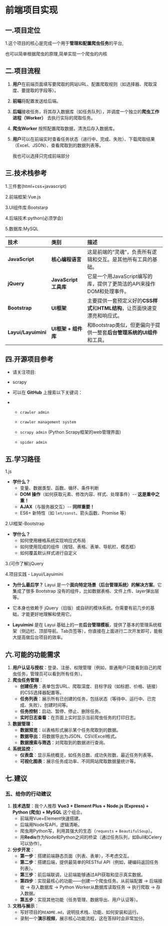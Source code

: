 # 前端项目实现

## 一.项目定位

1.这个项目的核心是完成一个用于**管理和配置爬虫任务**的平台,

也可以简单根据爬虫的原理,简单实现一个爬虫的内核

## 二.项目流程

1. **用户**在前端页面填写要爬取的网站URL、配置爬取规则（如选择器、爬取深度、要提取的字段等）。

2. **前端**将配置发送给后端。

3. **后端**接收任务，将其存入数据库（如任务队列），并调度一个独立的**爬虫工作进程（Worker）** 去执行实际的爬取任务。

4. **爬虫Worker** 按照配置爬取数据，清洗后存入数据库。

5. **用户**可以在前端实时查看任务状态（进行中、完成、失败）、下载爬取结果（Excel、JSON）、查看爬取到的数据列表等。

   我也可以选择只完成前端部分

## 三.技术栈参考

1.三件套(html+css+javascript)

2.前端框架:Vue.js

3.UI组件库:Bootstarp

4.后端技术:python(必须学会)

5.数据库:MySQL

| 技术                | 类别                 | 描述                                                         |
| :------------------ | :------------------- | :----------------------------------------------------------- |
| **JavaScript**      | **核心编程语言**     | 这是前端的“灵魂”，负责所有逻辑和交互。是其他所有工具的基础。 |
| **jQuery**          | **JavaScript工具库** | 它是一个用JavaScript编写的库，提供了更简洁的API来操作DOM和处理事件。 |
| **Bootstrap**       | **UI框架**           | 主要提供一套预定义好的**CSS样式**和**HTML结构**，让页面快速变漂亮和响应式。 |
| **Layui/Layuimini** | **UI框架 + 组件库**  | 和Bootstrap类似，但更偏向于提供一整套**后台管理系统的UI组件**和工具。 |

## 四.开源项目参考

- 请关注项目:

- scrapy

- 可以在 **GitHub** 上搜索以下关键词：

- - `crawler admin`

  - `crawler management system`

  - `scrapy admin` (Python Scrapy框架的web管理界面)

  - `spider admin`

    

## 五.学习路径

1.js

- **学什么？**
  - 变量、数据类型、函数、循环、条件判断
  - **DOM 操作**（如何获取元素、修改内容、样式、处理事件）-- **这是重中之重！**
  - **AJAX**（与服务器交互）-- **同样重要！**
  - ES6+ 新特性（如 `let/const`、箭头函数、Promise 等）

2.UI框架-Bootstrap

- **学什么？**
  - 如何使用栅格系统实现响应式布局
  - 如何使用现成的组件（按钮、表格、表单、导航栏、模态框）
  - 如何覆盖默认样式进行自定义

3.(可作了解)jQuery

4.项目实践 - Layui/Layuimini

- **为什么最后学？** Layui 是一个**面向特定场景（后台管理系统）的解决方案**。它集成了很多 Bootstrap 没有的组件，比如数据表格、文件上传、layer弹出层等。

- 它本身也依赖于 jQuery（旧版）或自研的模块系统。你需要有前几步的基础，才能更好地理解和使用它。

- **Layuimini** 是在 Layui 基础上的一套**后台管理模板**，提供了基本的管理系统框架（侧边栏、顶部导航、Tab页签等），你直接在上面进行二次开发即可，能极大提高做后台项目的效率。

  

## 六.可能的功能需求

1. **用户认证与授权**：登录、注册、权限管理（例如，普通用户只能看到自己的爬虫任务，管理员可以看到所有任务）。
2. **爬虫任务管理**：
   - **创建任务**：表单包含URL、爬取深度、目标字段（如标题、价格、链接）的CSS选择器配置等。
   - **任务列表**：展示所有已创建的任务，包括状态（等待中、运行中、已完成、失败）、创建时间等。
   - **任务控制**：启动、暂停、停止、删除任务。
   - **实时日志查看**：在页面上实时显示当前爬虫任务的打印日志。
3. **数据管理**：
   - **数据预览**：以表格形式展示某个任务爬取到的数据。
   - **数据导出**：将数据导出为JSON、CSV/Excel格式。
   - **数据搜索与筛选**：对爬取到的数据进行查询。
4. **系统监控**：
   - **仪表盘**：显示系统概览，如任务总数、成功失败数、最近任务列表等。
   - **可视化图表**：展示任务成功率、不同网站爬取数据量统计等。

## 七.建议

### 五、给你的行动建议

1. **技术选型**：我个人推荐 **Vue3 + Element Plus + Node.js (Express) + Python (爬虫) + MySQL** 这个组合。
   - 前端用Vue+Element快速搭建。
   - 后端用Node写API，逻辑清晰。
   - 爬虫用Python写，利用其强大的生态（`requests` + `BeautifulSoup`）。
   - 用**Redis**作为Node和Python之间的桥梁（通过任务队列，如Bull和Celery可以协作）。
2. **分步开发**：
   - **第一步**：搭建前端静态页面（列表、表单），不考虑交互。
   - **第二步**：搭建后端，提供最简单的RESTful API（例如，硬编码返回任务列表）。
   - **第三步**：前后端联调，让前端能够通过API获取和显示真实数据。
   - **第四步**：实现最核心的功能——创建一个爬虫任务。从前端配置 -> 后端接收 -> 存入数据库 -> Python Worker从数据库读取任务 -> 执行爬取 -> 存入数据。
   - **第五步**：实现其他功能（任务管理、数据导出、用户认证等）。
3. **文档与展示**：
   - 写好项目的`README.md`，说明技术栈、功能、如何安装和运行。
   - 录制一个**演示视频**，展示核心功能流程，这在答辩时会非常加分。